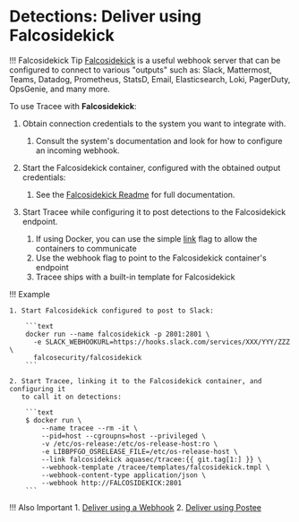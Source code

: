 # Detections: Deliver using Falcosidekick

!!! Falcosidekick Tip
    [Falcosidekick] is a useful webhook server that can be configured to
    connect to various "outputs" such as: Slack, Mattermost, Teams, Datadog,
    Prometheus, StatsD, Email, Elasticsearch, Loki, PagerDuty, OpsGenie, and
    many more.

To use Tracee with **Falcosidekick**:

1. Obtain connection credentials to the system you want to integrate with.

    1. Consult the system's documentation and look for how to configure an
       incoming webhook.

2. Start the Falcosidekick container, configured with the obtained output
   credentials:

    1. See the [Falcosidekick Readme] for full documentation.


3. Start Tracee while configuring it to post detections to the Falcosidekick endpoint.

    1. If using Docker, you can use the simple [link] flag to allow the
       containers to communicate
    2. Use the webhook flag to point to the Falcosidekick container's endpoint
    3. Tracee ships with a built-in template for Falcosidekick

!!! Example

    1. Start Falcosidekick configured to post to Slack:
    
        ```text
        docker run --name falcosidekick -p 2801:2801 \
          -e SLACK_WEBHOOKURL=https://hooks.slack.com/services/XXX/YYY/ZZZ \
          falcosecurity/falcosidekick
        ```
    
    2. Start Tracee, linking it to the Falcosidekick container, and configuring it
       to call it on detections:
    
        ```text
        $ docker run \
            --name tracee --rm -it \
            --pid=host --cgroupns=host --privileged \
            -v /etc/os-release:/etc/os-release-host:ro \
            -e LIBBPFGO_OSRELEASE_FILE=/etc/os-release-host \
            --link falcosidekick aquasec/tracee:{{ git.tag[1:] }} \
            --webhook-template /tracee/templates/falcosidekick.tmpl \
            --webhook-content-type application/json \
            --webhook http://FALCOSIDEKICK:2801
        ```

!!! Also Important
    1. [Deliver using a Webhook](./webhook.md)
    2. [Deliver using Postee](./postee.md)

[link]: https://docs.docker.com/network/links/
[Falcosidekick Readme]: https://github.com/falcosecurity/falcosidekick
[Falcosidekick]: https://github.com/falcosecurity/falcosidekick
